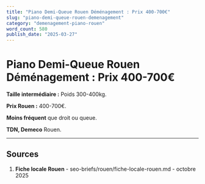 ```yaml
---
title: "Piano Demi-Queue Rouen Déménagement : Prix 400-700€"
slug: "piano-demi-queue-rouen-demenagement"
category: "demenagement-piano-rouen"
word_count: 580
publish_date: "2025-03-27"
---
```


# Piano Demi-Queue Rouen Déménagement : Prix 400-700€

**Taille intermédiaire :** Poids 300-400kg.

**Prix Rouen :** 400-700€.

**Moins fréquent** que droit ou queue.

**TDN, Demeco** Rouen.

---

## Sources

1. **Fiche locale Rouen** - seo-briefs/rouen/fiche-locale-rouen.md - octobre 2025


